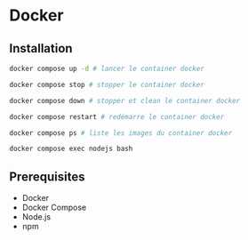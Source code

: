 # Docker

## Installation

```bash
docker compose up -d # lancer le container docker

docker compose stop # stopper le container docker

docker compose down # stopper et clean le container docker

docker compose restart # redémarre le container docker

docker compose ps # liste les images du container docker

docker compose exec nodejs bash
```

## Prerequisites

- Docker
- Docker Compose
- Node.js
- npm